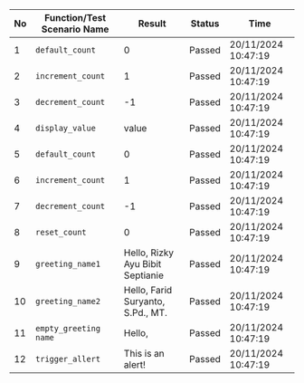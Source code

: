 | No | Function/Test Scenario Name | Result                                   | Status | Time                |
|----|-----------------------------|------------------------------------------|--------|---------------------|
| 1  | `default_count`            | 0                                        | Passed | 20/11/2024 10:47:19 |
| 2  | `increment_count`          | 1                                        | Passed | 20/11/2024 10:47:19 |
| 3  | `decrement_count`          | -1                                       | Passed | 20/11/2024 10:47:19 |
| 4  | `display_value`            | value                                    | Passed | 20/11/2024 10:47:19 |
| 5  | `default_count`            | 0                                        | Passed | 20/11/2024 10:47:19 |
| 6  | `increment_count`          | 1                                        | Passed | 20/11/2024 10:47:19 |
| 7  | `decrement_count`          | -1                                       | Passed | 20/11/2024 10:47:19 |
| 8  | `reset_count`              | 0                                        | Passed | 20/11/2024 10:47:19 |
| 9  | `greeting_name1`            | Hello, Rizky Ayu Bibit Septianie                       | Passed | 20/11/2024 10:47:19 |
| 10 | `greeting_name2`            | Hello, Farid Suryanto, S.Pd., MT.                         | Passed | 20/11/2024 10:47:19 |
| 11 | `empty_greeting name`            | Hello, | Passed | 20/11/2024 10:47:19 |
| 12 | `trigger_allert`            | This is an alert! | Passed | 20/11/2024 10:47:19 |
